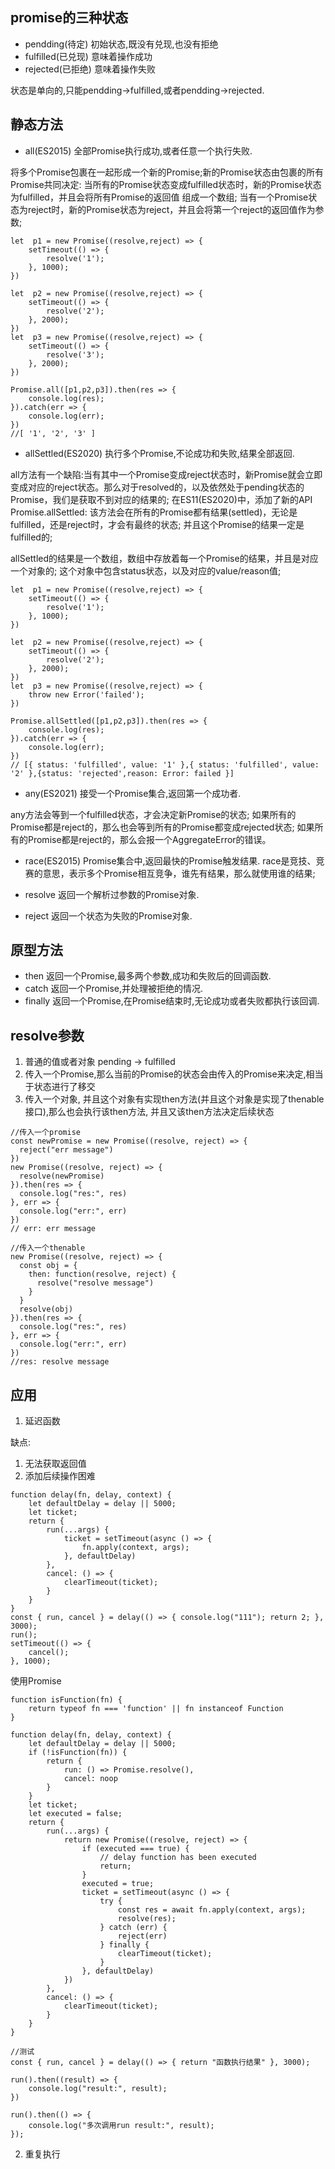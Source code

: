 
## promise的三种状态

- pendding(待定) 初始状态,既没有兑现,也没有拒绝
- fulfilled(已兑现) 意味着操作成功
- rejected(已拒绝) 意味着操作失败

状态是单向的,只能pendding->fulfilled,或者pendding->rejected.


## 静态方法
- all(ES2015) 全部Promise执行成功,或者任意一个执行失败.

将多个Promise包裹在一起形成一个新的Promise;新的Promise状态由包裹的所有Promise共同决定:
当所有的Promise状态变成fulfilled状态时，新的Promise状态为fulfilled，并且会将所有Promise的返回值 组成一个数组;
当有一个Promise状态为reject时，新的Promise状态为reject，并且会将第一个reject的返回值作为参数;
 
```
let  p1 = new Promise((resolve,reject) => {
    setTimeout(() => {
        resolve('1');
    }, 1000);
})

let  p2 = new Promise((resolve,reject) => {
    setTimeout(() => {
        resolve('2');
    }, 2000);
})
let  p3 = new Promise((resolve,reject) => {
    setTimeout(() => {
        resolve('3');
    }, 2000);
})

Promise.all([p1,p2,p3]).then(res => {
    console.log(res);
}).catch(err => {
    console.log(err);
})
//[ '1', '2', '3' ]
```
- allSettled(ES2020) 执行多个Promise,不论成功和失败,结果全部返回.

all方法有一个缺陷:当有其中一个Promise变成reject状态时，新Promise就会立即变成对应的reject状态。那么对于resolved的，以及依然处于pending状态的Promise，我们是获取不到对应的结果的;
在ES11(ES2020)中，添加了新的API Promise.allSettled:
该方法会在所有的Promise都有结果(settled)，无论是fulfilled，还是reject时，才会有最终的状态; 并且这个Promise的结果一定是fulfilled的;

allSettled的结果是一个数组，数组中存放着每一个Promise的结果，并且是对应一个对象的; 这个对象中包含status状态，以及对应的value/reason值;
```
let  p1 = new Promise((resolve,reject) => {
    setTimeout(() => {
        resolve('1');
    }, 1000);
})

let  p2 = new Promise((resolve,reject) => {
    setTimeout(() => {
        resolve('2');
    }, 2000);
})
let  p3 = new Promise((resolve,reject) => {
    throw new Error('failed');
})

Promise.allSettled([p1,p2,p3]).then(res => {
    console.log(res);
}).catch(err => {
    console.log(err);
})
// [{ status: 'fulfilled', value: '1' },{ status: 'fulfilled', value: '2' },{status: 'rejected',reason: Error: failed }]
```
- any(ES2021) 接受一个Promise集合,返回第一个成功者.

any方法会等到一个fulfilled状态，才会决定新Promise的状态;
如果所有的Promise都是reject的，那么也会等到所有的Promise都变成rejected状态;
如果所有的Promise都是reject的，那么会报一个AggregateError的错误。

- race(ES2015) Promise集合中,返回最快的Promise触发结果.
 race是竞技、竞赛的意思，表示多个Promise相互竞争，谁先有结果，那么就使用谁的结果;

- resolve 返回一个解析过参数的Promise对象.
- reject 返回一个状态为失败的Promise对象.


## 原型方法
- then 返回一个Promise,最多两个参数,成功和失败后的回调函数.
- catch 返回一个Promise,并处理被拒绝的情况.
- finally 返回一个Promise,在Promise结束时,无论成功或者失败都执行该回调.

## resolve参数
1. 普通的值或者对象 pending -> fulfilled
2. 传入一个Promise,那么当前的Promise的状态会由传入的Promise来决定,相当于状态进行了移交
3. 传入一个对象, 并且这个对象有实现then方法(并且这个对象是实现了thenable接口),那么也会执行该then方法, 并且又该then方法决定后续状态

```
//传入一个promise
const newPromise = new Promise((resolve, reject) => {
  reject("err message")
})
new Promise((resolve, reject) => {
  resolve(newPromise)
}).then(res => {
  console.log("res:", res)
}, err => {
  console.log("err:", err)
})
// err: err message

//传入一个thenable
new Promise((resolve, reject) => {
  const obj = {
    then: function(resolve, reject) {
      resolve("resolve message")
    }
  }
  resolve(obj)
}).then(res => {
  console.log("res:", res)
}, err => {
  console.log("err:", err)
})
//res: resolve message

```
## 应用
1. 延迟函数

缺点: 
1. 无法获取返回值
2. 添加后续操作困难
```
function delay(fn, delay, context) {
    let defaultDelay = delay || 5000;
    let ticket;
    return {
        run(...args) {
            ticket = setTimeout(async () => {
                fn.apply(context, args);
            }, defaultDelay)
        },
        cancel: () => {
            clearTimeout(ticket);
        }
    }
}
const { run, cancel } = delay(() => { console.log("111"); return 2; }, 3000);
run();
setTimeout(() => {
    cancel();
}, 1000);
```
使用Promise

```
function isFunction(fn) {
    return typeof fn === 'function' || fn instanceof Function
}

function delay(fn, delay, context) {
    let defaultDelay = delay || 5000;
    if (!isFunction(fn)) {
        return {
            run: () => Promise.resolve(),
            cancel: noop
        }
    }
    let ticket;
    let executed = false;
    return {
        run(...args) {
            return new Promise((resolve, reject) => {
                if (executed === true) {
                    // delay function has been executed
                    return;
                }
                executed = true;
                ticket = setTimeout(async () => {
                    try {
                        const res = await fn.apply(context, args);
                        resolve(res);
                    } catch (err) {
                        reject(err)
                    } finally {
                        clearTimeout(ticket);
                    }
                }, defaultDelay)
            })
        },
        cancel: () => {
            clearTimeout(ticket);
        }
    }
}

//测试
const { run, cancel } = delay(() => { return "函数执行结果" }, 3000);

run().then((result) => {
    console.log("result:", result);
})

run().then(() => {
    console.log("多次调用run result:", result);
});
```

2. 重复执行

